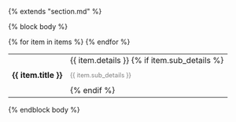 {% extends "section.md" %}

{% block body %}
<table class="table table-hover">
{% for item in items %}
<tr>
  <td class='col-md-2'><b>{{ item.title }}</b></td>
  <td>
{{ item.details }}
{% if item.sub_details %}
<br><p style="color:grey;font-size:0.8rem">{{ item.sub_details }}</p>
{% endif %}
  </td>
</tr>
{% endfor %}
</table>
{% endblock body %}
